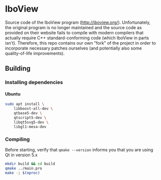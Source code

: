 # IboView

Source code of the IboView program (http://iboview.org/). Unfortunately, the original program is no longer maintained and the source code as provided
on their website fails to compile with modern compilers that actually require C++ standard-conforming code (which IboView in parts isn't). Therefore,
this repo contains our own "fork" of the project in order to incorporate necessary patches ourselves (and potentially also some quality-of-life
improvements).

## Building

### Installing dependencies

#### Ubuntu

```bash
sudo apt install \
    libboost-all-dev \
    qtbase5-dev \
    qtscript5-dev \
    libqt5svg5-dev \
    libgl1-mesa-dev
```

### Compiling

Before starting, verify that `qmake --version` informs you that you are using Qt in version 5.x

```bash
mkdir build && cd build
qmake ../main.pro
make -j $(nproc)
```
